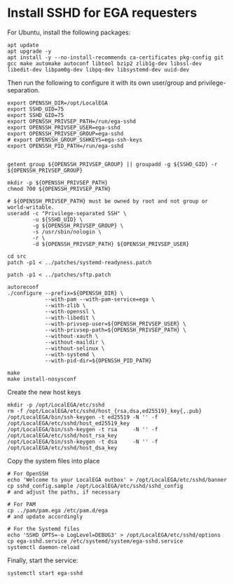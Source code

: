 # Install SSHD for EGA requesters


For Ubuntu, install the following packages:

	apt update
	apt upgrade -y
	apt install -y --no-install-recommends ca-certificates pkg-config git gcc make automake autoconf libtool bzip2 zlib1g-dev libssl-dev libedit-dev libpam0g-dev libpq-dev libsystemd-dev uuid-dev

Then run the following to configure it with its own user/group and privilege-separation.

	export OPENSSH_DIR=/opt/LocalEGA
	export SSHD_UID=75
	export SSHD_GID=75
	export OPENSSH_PRIVSEP_PATH=/run/ega-sshd
	export OPENSSH_PRIVSEP_USER=ega-sshd
	export OPENSSH_PRIVSEP_GROUP=ega-sshd
	# export OPENSSH_GROUP_SSHKEYS=ega-ssh-keys
	export OPENSSH_PID_PATH=/run/ega-sshd


	getent group ${OPENSSH_PRIVSEP_GROUP} || groupadd -g ${SSHD_GID} -r ${OPENSSH_PRIVSEP_GROUP}

	mkdir -p ${OPENSSH_PRIVSEP_PATH}
	chmod 700 ${OPENSSH_PRIVSEP_PATH}

	# ${OPENSSH_PRIVSEP_PATH} must be owned by root and not group or world-writable.
	useradd -c "Privilege-separated SSH" \
            -u ${SSHD_UID} \
	        -g ${OPENSSH_PRIVSEP_GROUP} \
	        -s /usr/sbin/nologin \
	        -r \
	        -d ${OPENSSH_PRIVSEP_PATH} ${OPENSSH_PRIVSEP_USER}

	cd src
	patch -p1 < ../patches/systemd-readyness.patch

	patch -p1 < ../patches/sftp.patch

	autoreconf
	./configure --prefix=${OPENSSH_DIR} \
                --with-pam --with-pam-service=ega \
    		    --with-zlib \
    		    --with-openssl \
    		    --with-libedit \
    		    --with-privsep-user=${OPENSSH_PRIVSEP_USER} \
    		    --with-privsep-path=${OPENSSH_PRIVSEP_PATH} \
		        --without-xauth \
		        --without-maildir \
			    --without-selinux \
			    --with-systemd \
			    --with-pid-dir=${OPENSSH_PID_PATH}

	make
	make install-nosysconf

Create the new host keys

	mkdir -p /opt/LocalEGA/etc/sshd
	rm -f /opt/LocalEGA/etc/sshd/host_{rsa,dsa,ed25519}_key{,.pub}
	/opt/LocalEGA/bin/ssh-keygen -t ed25519 -N '' -f /opt/LocalEGA/etc/sshd/host_ed25519_key
	/opt/LocalEGA/bin/ssh-keygen -t rsa     -N '' -f /opt/LocalEGA/etc/sshd/host_rsa_key
	/opt/LocalEGA/bin/ssh-keygen -t dsa     -N '' -f /opt/LocalEGA/etc/sshd/host_dsa_key

Copy the system files into place

	# For OpenSSH
	echo 'Welcome to your LocalEGA outbox' > /opt/LocalEGA/etc/sshd/banner
	cp sshd_config.sample /opt/LocalEGA/etc/sshd/sshd_config
	# and adjust the paths, if necessary
	
	# For PAM
	cp ../pam/pam.ega /etc/pam.d/ega
	# and update accordingly
	
	# For the Systemd files
	echo 'SSHD_OPTS=-o LogLevel=DEBUG3' > /opt/LocalEGA/etc/sshd/options
	cp ega-sshd.service /etc/systemd/system/ega-sshd.service
	systemctl daemon-reload
	
Finally, start the service:

    systemctl start ega-sshd

